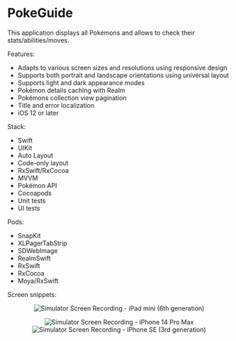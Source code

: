 # PokeGuide
This application displays all Pokémons and allows to check their stats/abilities/moves.

Features:
- Adapts to various screen sizes and resolutions using responsive design
- Supports both portrait and landscape orientations using universal layout
- Supports light and dark appearance modes
- Pokémon details caching with Realm
- Pokémons collection view pagination
- Title and error localization
- iOS 12 or later

Stack:
- Swift
- UIKit
- Auto Layout
- Code-only layout
- RxSwift/RxCocoa
- MVVM
- Pokémon API 
- Cocoapods
- Unit tests
- UI tests

Pods:
- SnapKit
- XLPagerTabStrip
- SDWebImage
- RealmSwift
- RxSwift 
- RxCocoa 
- Moya/RxSwift 

Screen snippets:

<p align="center">
  <img src="https://github.com/Beavean/PokeGuide/assets/105853157/7873e57e-4d91-47be-ae0b-c3962b23abce" alt="Simulator Screen Recording - iPad mini (6th generation)"> 
</p>

<p align="center">
  <img src="https://github.com/Beavean/PokeGuide/assets/105853157/98e89fb7-5a93-4e6e-bf87-9590ddac5737" alt="Simulator Screen Recording - iPhone 14 Pro Max">

  <img src="https://github.com/Beavean/PokeGuide/assets/105853157/016f485f-90f6-446c-8a44-f9e645762b0b)" alt="Simulator Screen Recording - iPhone SE (3rd generation)">
</p>
